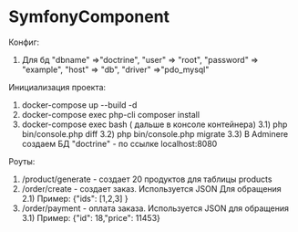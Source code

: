 # SymfonyComponent

Конфиг:
1) Для бд
  "dbname" =>"doctrine",
  "user" => "root",
  "password" => "example",
  "host" => "db",
  "driver" =>"pdo_mysql"
  
Инициализация проекта:
1) docker-compose up --build -d
2) docker-compose exec php-cli composer install
3) docker-compose exec bash ( дальше в консоле контейнера)
  3.1) php bin/console.php diff
  3.2) php bin/console.php migrate
  3.3) В Adminere создаем БД "doctrine" - по ссылке localhost:8080
  
 Роуты:
 1) /product/generate - создает 20 продуктов для таблицы products
 2) /order/create - создает заказ. Используется JSON Для обращения 
  2.1) Пример: {"ids": [1,2,3] }
 3) /order/payment - оплата заказа. Используется JSON для обращения
  3.1) Пример: {"id": 18,"price": 11453}
  
